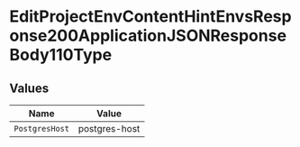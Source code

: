 # EditProjectEnvContentHintEnvsResponse200ApplicationJSONResponseBody110Type


## Values

| Name           | Value          |
| -------------- | -------------- |
| `PostgresHost` | postgres-host  |